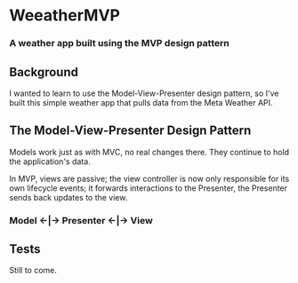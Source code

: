 # WeeatherMVP
### A weather app built using the MVP design pattern

## Background
I wanted to learn to use the Model-View-Presenter design pattern, so I've built this simple weather app that pulls data from the Meta Weather API.

## The Model-View-Presenter Design Pattern
Models work just as with MVC, no real changes there. They continue to hold the application's data.

In MVP, views are passive; the view controller is now only responsible for its own lifecycle events; it forwards interactions to the Presenter, the Presenter sends back updates to the view.

### Model <-|-> Presenter <-|-> View

## Tests
Still to come.